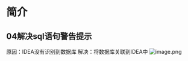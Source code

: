 # 简介

## 04解决sql语句警告提示
原因：IDEA没有识别到数据库
解决：将数据库关联到IDEA中
![image.png](https://i0.hdslb.com/bfs/article/7e705596c3e63c99c612d8366a8ee0f3441011616.png)
